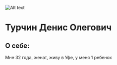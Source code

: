 ![Alt text](../1615998773.JPG)


# Турчин Денис Олегович

## О себе:

Мне 32 года, женат, живу в Уфе, у меня 1 ребенок